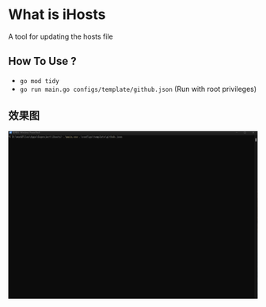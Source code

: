 # What is iHosts
A tool for updating the hosts file

## How To Use ?
- `go mod tidy`
- `go run main.go configs/template/github.json` (Run with root privileges)

## 效果图
![效果图](./screenhot/ihosts.gif)